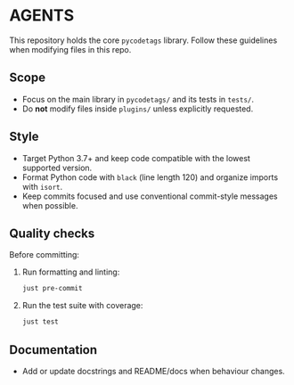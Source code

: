 # AGENTS

This repository holds the core `pycodetags` library. Follow these guidelines when modifying files in this repo.

## Scope
- Focus on the main library in `pycodetags/` and its tests in `tests/`.
- Do **not** modify files inside `plugins/` unless explicitly requested.

## Style
- Target Python 3.7+ and keep code compatible with the lowest supported version.
- Format Python code with `black` (line length 120) and organize imports with `isort`.
- Keep commits focused and use conventional commit-style messages when possible.

## Quality checks
Before committing:
1. Run formatting and linting:
   ```bash
   just pre-commit
   ```
2. Run the test suite with coverage:
   ```bash
   just test
   ```

## Documentation
- Add or update docstrings and README/docs when behaviour changes.

